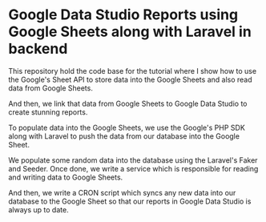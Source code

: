 # Google Data Studio Reports using Google Sheets along with Laravel in backend

This repository hold the code base for the tutorial where I show how to use the Google's Sheet API to store data into the Google Sheets and also read data from Google Sheets. 

And then, we link that data from Google Sheets to Google Data Studio to create stunning reports. 

To populate data into the Google Sheets, we use the Google's PHP SDK along with Laravel to push the data from our database into the Google Sheet. 

We populate some random data into the database using the Laravel's Faker and Seeder. Once done, we write a service which is responsible for reading and writing data to Google Sheets. 

And then, we write a CRON script which syncs any new data into our database to the Google Sheet so that our reports in Google Data Studio is always up to date.
